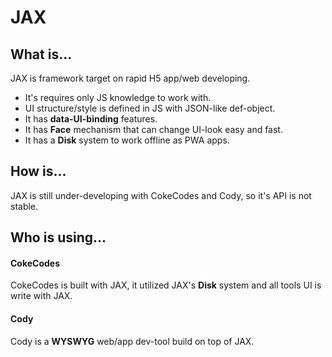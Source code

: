 # JAX
## What is...
JAX is framework target on rapid H5 app/web developing. 
 - It's requires only JS knowledge to work with. 
 - UI structure/style is defined in JS with JSON-like def-object. 
 - It has **data-UI-binding** features. 
 - It has **Face** mechanism that can change UI-look easy and fast. 
 - It has a **Disk** system to work offline as PWA apps.

## How is...
JAX is still under-developing with CokeCodes and Cody, so it's API is not stable. 

## Who is using...
#### CokeCodes
CokeCodes is built with JAX, it utilized JAX's **Disk** system and all tools UI is write with JAX.

#### Cody
Cody is a **WYSWYG** web/app dev-tool build on top of JAX.
